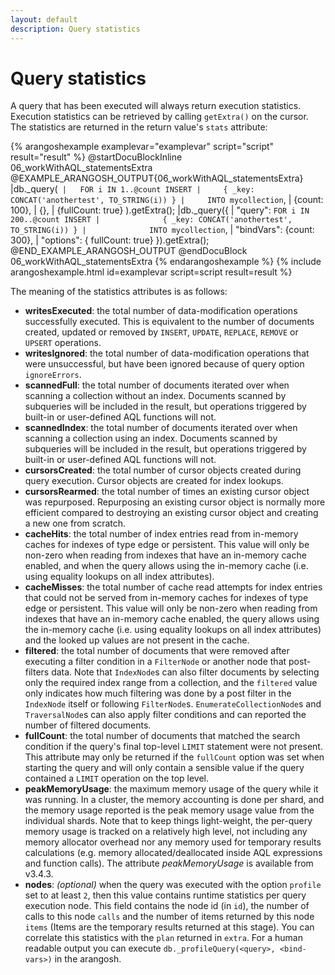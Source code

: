 ```yaml
---
layout: default
description: Query statistics
---
```

Query statistics
================

A query that has been executed will always return execution statistics. Execution statistics
can be retrieved by calling `getExtra()` on the cursor. The statistics are returned in the
return value's `stats` attribute:

{% arangoshexample examplevar="examplevar" script="script" result="result" %}
    @startDocuBlockInline 06_workWithAQL_statementsExtra
    @EXAMPLE_ARANGOSH_OUTPUT{06_workWithAQL_statementsExtra}
    |db._query(`
    |   FOR i IN 1..@count INSERT
    |     { _key: CONCAT('anothertest', TO_STRING(i)) }
    |     INTO mycollection`,
    |  {count: 100},
    |  {},
    |  {fullCount: true}
      ).getExtra();
    |db._query({
    |  "query": `FOR i IN 200..@count INSERT
    |              { _key: CONCAT('anothertest', TO_STRING(i)) }
    |              INTO mycollection`,
    |  "bindVars": {count: 300},
    |  "options": { fullCount: true}
      }).getExtra();
    @END_EXAMPLE_ARANGOSH_OUTPUT
    @endDocuBlock 06_workWithAQL_statementsExtra
{% endarangoshexample %}
{% include arangoshexample.html id=examplevar script=script result=result %}

The meaning of the statistics attributes is as follows:

- **writesExecuted**: the total number of data-modification operations successfully executed.
  This is equivalent to the number of documents created, updated or removed by `INSERT`,
  `UPDATE`, `REPLACE`, `REMOVE` or `UPSERT` operations.
- **writesIgnored**: the total number of data-modification operations that were unsuccessful,
  but have been ignored because of query option `ignoreErrors`.
- **scannedFull**: the total number of documents iterated over when scanning a collection 
  without an index. Documents scanned by subqueries will be included in the result, but
  operations triggered by built-in or user-defined AQL functions will not.
- **scannedIndex**: the total number of documents iterated over when scanning a collection using
  an index. Documents scanned by subqueries will be included in the result, but operations
  triggered by built-in or user-defined AQL functions will not.
- **cursorsCreated**: the total number of cursor objects created during query execution. Cursor
  objects are created for index lookups.
- **cursorsRearmed**: the total number of times an existing cursor object was repurposed.
  Repurposing an existing cursor object is normally more efficient compared to destroying an
  existing cursor object and creating a new one from scratch.
- **cacheHits**: the total number of index entries read from in-memory caches for indexes
  of type edge or persistent. This value will only be non-zero when reading from indexes
  that have an in-memory cache enabled, and when the query allows using the in-memory
  cache (i.e. using equality lookups on all index attributes).
- **cacheMisses**: the total number of cache read attempts for index entries that could not
  be served from in-memory caches for indexes of type edge or persistent. This value will
  only be non-zero when reading from indexes that have an in-memory cache enabled, the
  query allows using the in-memory cache (i.e. using equality lookups on all index attributes)
  and the looked up values are not present in the cache.
- **filtered**: the total number of documents that were removed after executing a filter condition
  in a `FilterNode` or another node that post-filters data. 
  Note that `IndexNode`s can also filter documents by selecting only the required index range 
  from a collection, and the `filtered` value only indicates how much filtering was done by a
  post filter in the `IndexNode` itself or following `FilterNode`s. 
  `EnumerateCollectionNode`s and `TraversalNode`s can also apply filter conditions and can
  reported the number of filtered documents.
- **fullCount**: the total number of documents that matched the search condition if the query's
  final top-level `LIMIT` statement were not present.
  This attribute may only be returned if the `fullCount` option was set when starting the 
  query and will only contain a sensible value if the query contained a `LIMIT` operation on
  the top level.
- **peakMemoryUsage**: the maximum memory usage of the query while it was running. In a cluster,
  the memory accounting is done per shard, and the memory usage reported is the peak
  memory usage value from the individual shards.
  Note that to keep things light-weight, the per-query memory usage is tracked on a relatively 
  high level, not including any memory allocator overhead nor any memory used for temporary
  results calculations (e.g. memory allocated/deallocated inside AQL expressions and function 
  calls). The attribute *peakMemoryUsage* is available from v3.4.3.
- **nodes**: _(optional)_ when the query was executed with the option `profile` set to at least `2`,
  then this value contains runtime statistics per query execution node. This field contains the
  node id (in `id`), the number of calls to this node `calls` and the number of items returned
  by this node `items` (Items are the temporary results returned at this stage). You can correlate
  this statistics with the `plan` returned in `extra`. For a human readable output you can execute 
  `db._profileQuery(<query>, <bind-vars>)` in the arangosh.
